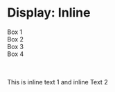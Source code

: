 <!DOCTYPE html>
<html lang="en">
<head>
    <meta charset="UTF-8">
    <meta name="viewport" content="width=device-width, initial-scale=1.0">
    <title>inline example</title>
    <link rel="stylesheet" href="inline.css">
</head>
<body>
    <h1> Display: Inline </h1>
    <div class="inline"> Box 1</div>
    <div class="inline"> Box 2</div>
    <div class="inline"> Box 3</div>
    <div class="inline"> Box 4</div>
    <br><br>
    <p> This is <span class="inline">inline text 1</span> and <span class="inline">inline Text 2</span></p>
</body>
</html>
